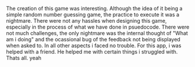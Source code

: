 The creation of this game was interesting. Although the idea of it being a simple random number guessing game, the practice to execute it was a nightmare. There were not any hassles when designing this game, especially in the process of what we have done in psuedocode.
There were not much challenges, the only nightmare was the internal thought of "What am i doing" and the ocassional bug of the feedback not being displayed when asked to. In all other aspects i faced no trouble.
For this app, i was helped with a friend. He helped me with certain things i struggled with. Thats all. yeah

